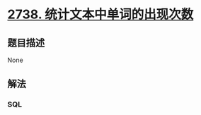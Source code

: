# [2738. 统计文本中单词的出现次数](https://leetcode-cn.com/problems/count-occurrences-in-text)

## 题目描述

<!-- 这里写题目描述 -->

None

## 解法

<!-- 这里可写通用的实现逻辑 -->

<!-- tabs:start -->

### **SQL**

<!-- 这里可写当前语言的特殊实现逻辑 -->

```sql

```

<!-- tabs:end -->
